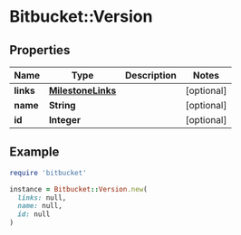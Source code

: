 # Bitbucket::Version

## Properties

| Name | Type | Description | Notes |
| ---- | ---- | ----------- | ----- |
| **links** | [**MilestoneLinks**](MilestoneLinks.md) |  | [optional] |
| **name** | **String** |  | [optional] |
| **id** | **Integer** |  | [optional] |

## Example

```ruby
require 'bitbucket'

instance = Bitbucket::Version.new(
  links: null,
  name: null,
  id: null
)
```

